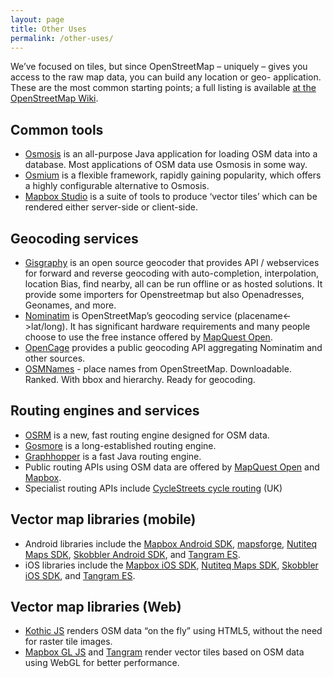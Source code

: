 ```yaml
---
layout: page
title: Other Uses
permalink: /other-uses/
---
```


We’ve focused on tiles, but since OpenStreetMap – uniquely – gives you access to the raw map data, you can build any location or geo- application. These are the most common starting points; a full listing is available [at the OpenStreetMap Wiki](http://wiki.openstreetmap.org/wiki/Frameworks).

## Common tools
* [Osmosis](http://wiki.openstreetmap.org/wiki/Osmosis) is an all-purpose Java application for loading OSM data into a database. Most applications of OSM data use Osmosis in some way.
* [Osmium](http://wiki.openstreetmap.org/wiki/Osmium) is a flexible framework, rapidly gaining popularity, which offers a highly configurable alternative to Osmosis.
* [Mapbox Studio](https://www.mapbox.com/mapbox-studio/) is a suite of tools to produce ‘vector tiles’ which can be rendered either server-side or client-side.

## Geocoding services
* [Gisgraphy](https://www.gisgraphy.com) is an open source geocoder that provides API / webservices for forward and reverse geocoding with auto-completion, interpolation, location Bias, find nearby, all can be run offline or as hosted solutions. It provide some importers for Openstreetmap but also Openadresses, Geonames, and more.
* [Nominatim](http://wiki.openstreetmap.org/wiki/Nominatim) is OpenStreetMap’s geocoding service (placename<->lat/long). It has significant hardware requirements and many people choose to use the free instance offered by [MapQuest Open](http://open.mapquestapi.com/nominatim/).
* [OpenCage](http://geocoder.opencagedata.com/) provides a public geocoding API aggregating Nominatim and other sources.
* [OSMNames](https://osmnames.org/) - place names from OpenStreetMap. Downloadable. Ranked. With bbox and hierarchy. Ready for geocoding.

## Routing engines and services
* [OSRM](http://project-osrm.org/) is a new, fast routing engine designed for OSM data.
* [Gosmore](http://sourceforge.net/projects/gosmore/) is a long-established routing engine.
* [Graphhopper](http://graphhopper.com/) is a fast Java routing engine.
* Public routing APIs using OSM data are offered by [MapQuest Open](http://open.mapquestapi.com/directions/) and [Mapbox](https://www.mapbox.com/directions/).
* Specialist routing APIs include [CycleStreets cycle routing](http://www.cyclestreets.net/api/) (UK)

## Vector map libraries (mobile)
* Android libraries include the [Mapbox Android SDK](https://www.mapbox.com/android-sdk/), [mapsforge](http://mapsforge.org/), [Nutiteq Maps SDK](https://developer.nutiteq.com/), [Skobbler Android SDK](http://developer.skobbler.com/), and [Tangram ES](https://github.com/tangrams/tangram-es/).
* iOS libraries include the [Mapbox iOS SDK](https://www.mapbox.com/ios-sdk/), [Nutiteq Maps SDK](https://developer.nutiteq.com/), [Skobbler iOS SDK](http://developer.skobbler.com/), and [Tangram ES](https://github.com/tangrams/tangram-es/).

## Vector map libraries (Web)
* [Kothic JS](https://github.com/kothic/kothic-js) renders OSM data “on the fly” using HTML5, without the need for raster tile images.
* [Mapbox GL JS](https://www.mapbox.com/mapbox-gl-js/) and [Tangram](http://tangrams.github.io/tangram/) render vector tiles based on OSM data using WebGL for better performance.
